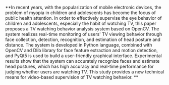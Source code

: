 **In recent years, with the popularization of mobile electronic devices, the problem of myopia in children and adolescents has become the focus of public health attention. In order to effectively supervise the eye behavior of children and adolescents, especially the habit of watching TV, this paper proposes a TV watching behavior analysis system based on OpenCV. The system realizes real-time monitoring of users' TV viewing behavior through face collection, detection, recognition, and estimation of head posture and distance. The system is developed in Python language, combined with OpenCV and Dlib library for face feature extraction and motion detection, and PyQt5 is used to build a user-friendly graphical interface. Experimental results show that the system can accurately recognize faces and estimate head postures, which has high accuracy and real-time performance for judging whether users are watching TV. This study provides a new technical means for video-based supervision of TV watching behavior.
**
